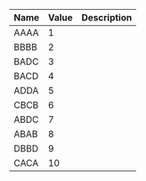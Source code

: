 | Name | Value | Description |
| ---- | ----- | ----------- |
| AAAA | 1     |             |
| BBBB | 2     |             |
| BADC | 3     |             |
| BACD | 4     |             |
| ADDA | 5     |             |
| CBCB | 6     |             |
| ABDC | 7     |             |
| ABAB | 8     |             |
| DBBD | 9     |             |
| CACA | 10    |             |

